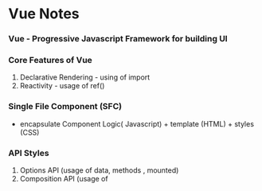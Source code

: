 # Vue Notes

### Vue - Progressive Javascript Framework for building UI

### Core Features of Vue
  1. Declarative Rendering - using of import
  2. Reactivity  - usage of ref()

### Single File Component (SFC)
  - encapsulate Component Logic( Javascript) + template (HTML) + styles (CSS)

### API Styles​
 1. Options API  (usage of data, methods , mounted)
 2. Composition API (usage of <script setup>)
 
### DOM - Document Object Model

  - API that load to show in web browser
  - Having thousands of nodes in single DOM -> Virtual DOM = represent actual DOM with Javascript Objects
  - DOM Vs Virtual DOM ( Blue Print Vs Actual)


### Text Interpolation
     "Mustache" ( မုတ်ဆိတ် ) syntax  - {{ msg }}
   - For Raw Html
      
    <span v-html="rawHtml"></span>  
 
  - For Attribue Binding
     Mustaches can not be used inside HTML Attribues

       <div v-bind:id="dynamicId"></div>
       
### Same-name Shorthand (over Vue 3.4)
   If the attribue has the same name with the Javascript value being bound, the syntax can be shortened to mit the attribute value: 
   
    <!-- same as :id="id" -->
    <div :id></div>
    <!-- this also works -->
    <div v-bind:id></div>

### Calling Functions - Functions can be called inside a binding expression

### Directives - special attributes with the v- prefix.

### Arguments - definded by a colon after the directive name
   
    <a v-bind:href="url"> .. </a>
    <!-- shorthand -->
    <a :href="url"> ... </a>
   -  Dynamic arguement - wrap with square brackets

### Reactivity 
    
    import { ref } from 'vue'

    export default {
    // `setup` is a special hook dedicated for the Composition API.
    setup() {
      const count = ref(0)

      function increment(){
        //.value is needed in Javascript
        count.value++;
      }

      // expose the ref to the template
      return {
        count
      }
     }
    }

  - Why need refs with .value instead of plain variables

    In standard Javascript, no way to detect the access or mutation of plain variables, but by intercepting the get and set operations of an objects' properties.

    Ref can hold any value type - nested objects, arrays or Javascript built-in data structures like Map.

### Shallow Refs - for avoiding the observation cost of large objects.

### Change to Reactive state, DOM is updated automatically. But not synchronously. Vue buffers util 'next tick' no matter how many state changes made.
   - To wait for the DOM update to complete after a state change, you can use the nextTick() global API:
     
    import { nextTick } from 'vue'

    async function increment() {
      count.value++
      await nextTick()
      // Now the DOM is updated
    }

### reactive()

 - Unlike ref that wraps the inner value in a special object, reactive() itself reactive.

### Computed property

- For complex logic that includes reactive data like getting total of books objects in reactive

       <script setup>
      import { reactive, computed } from 'vue'

      const author = reactive({
        name: 'John Doe',
        books: [
          'Vue 2 - Advanced Guide',
          'Vue 3 - Basic Guide',
          'Vue 4 - The Mystery'
        ]
      })

      // a computed ref
      const publishedBooksMessage = computed(() => {
        return author.books.length > 0 ? 'Yes' : 'No'
      })
      </script>

      <template>
        <p>Has published books:</p>
        <span>{{ publishedBooksMessage }}</span>
      </template>

  - will update when author.books changes.

 ### Computed Caching vs Methods

   - Computed properties are cached based on their reactive dependencies and will only re-evaluate when some of its reactive dependencies have changed.
   - Method invocation will always run the function whenever a re-render happens.

### Computed property are by default getter only. For writable computed, set getter and setter.

      <script setup>
      import {ref,computed} from 'vue'

      const firstName = ref('Eric');
      const lastName =  ref('Scheidel');

      const fullName = computed({
        //getter
        get(){
          return firstName.value + ' ' + lastName.value
        },
        set(newValue){
          [firstName.value,lastName.value] = newValue.split(' ')
        }
      });

      </script>


- Getter should be side effect free
- Avoid mutating computed value

### Class and Style Bindings

  :class ( short hand for v-bind:class)

    <div :class="{ active: isActive }"></div>

### Conditional Rendering ( v-if, v-else , v-else-if )

    <button @click="awesome = !awesome">Toggle</button>
    
    <h1 v-if="awesome">Vue is awesome!</h1>
    <h1 v-else>Oh no 😢</h1>

- For toggling more than one element, add v-if in <template>

### v-if Vs v-show
- v-show if toggle something very often ( higher initial render cost)
- v-if if condition is unlikely to change at runtime ( higher toggle cost )
    
### List Rendering ( v-for )

    const items = refe([{ message: 'Hello'} , { message: 'World'}]);

    <li v-for:"(item,index|key) in|of items">
      {{ item.message }}
    </li>

- With a range 

       <span v-for="n in 10"> {{ n }}</span>
- Recommended to provide a key attribute with v-for whenever possible including in Components, unless the iterated DOM content is simple

### Array Change Detection

  - push()
  - pop()
  - shift()
  - unshift()
  - splice()
  - sort()
  - reverse()

- filter(),contact() and slice() do not mutate original array, but always return a new array() , so need to replace old array with new one

       items.value = items.value.filter((item)=> item.message.match(/Foo/));

- for displaying Filtered/Sorted Resluts - Use with computed

       import {computed} from 'vue'
       const numbers = ref([1,2,3,4,5]);

       const evenNumbers = computed(()=>{
          return numbers.filter((n)=> n% 2 === 0)
       })

  ### Listening to Events

  - v-on:click="handler" -> shortcut -> @click="handler"
    1. Inline Hander - Inline Javascript
    2. Method Handler - call a Method
   
  ### Access Event Argument in Inline Handlers

        <!--- using $event special variable --->
        <button @click="warn('Some Warning',$event)">
          Submit
        </button>
  
        <!--- using inline arrow function --->
        <button @click="(event)=> warn('Some Warning',event)">
          Submit
        </button>

    Event Modifiers ( can be chainded like - .stop.prevent
  - .stop
  - .prevent
  - .self
  - .capture
  - .once
  - .passive
 
    Key Modifiers for Keyboard Event ( with @keyup )
  - .enter
  - .tab
  - .space
  - .esc
  - .delete ( captures both 'Delete' and 'Backspace' keys)
  - .up
  - .down
  - .left
  - .right
 
    System Modifiers 
  - .ctrl
  - .alt
  - .shift
  - .meta
  - use .exact for only defined system keys like @click.ctrl.exact or @click.exact - no system modifiers are pressed

        <input @keyup.alt.enter="clear" />
        <!-- Ctrl + Click -->
        <div @click.ctrl="doSomething">Do something</div>
 
     Mouse Button Modifiers ( with @mouse )
    - .left
    - .right
    - .middle

### Form Input Bindings

        <input 
        :value="text"
        @input="event => text = event.target.value">

v-model directive helps to 

       <input v-model="text">

 1. Textbox - <input></input>
 2. Multiline Text - <textarea v-model="text"></textarea>
 3. Checkbox - <input type="checkbox" v-model="checkNames" value="test"></input><label for="test">Test</label>
 4. Radio - <input type="radio" id="one" value="One" v-model="picked" -> same value for all/>
 5. Select - <select v-model="selected"> <option disabled value=""> </option> <option> Option A </option> </select>

 ### LifeCycle Hooks

 onMounted hook can be used to run after component initial rendering and created DOM nodes

 ### Watchers

 - watch function to trigger callback whenever a piece of reactive state changes:

       <script setup>
       import {ref,watch} from 'vue'

        const question = ref('')
       const answer = ref('Answer 1')
       const loading = ref(false);

       watch(question, async ( new , old )=>{
        if(new.includes('?'){
         loading.value = true
         answer.value = 'Thinking ... '
        try{
           const res = await fetch("test_url")
           answer.value = (await res.json()).answer
         } catch(error){
           answer.value = "error"
         } finally {
           loading.value = false
         }
        }
       });

       </script>

       <template>
         <p> Ask a yes/no question:
           <input v-model="question" :disabled="loading">
         </p>
         <p> {{ answer }} </p>
       </template>

   - default lazy watcher only whenever relevant state changes
   - Eager Watchers - with passing { immediate: true } option
   - Once Watchers ( Vue 3.4+) - with passing { once: true } option
   - WatchEffect() - no need to pass ref to be watched
   - Post Watchers - for avoiding multiple update state with passing { flush: 'post'}
   - Sync Watchers - with passing { flush: 'sync' }
   - Stopping Watchers - set by const unwatch = watchEffect();  and unwatch()
  
### Components

   - Props - custom attributes that are registered on a component - defineProps(['prop_name'])

     <!-- BlogPost.vue -->
    <script setup>
    defineProps(['title'])
    </script>

    <template>
      <h4>{{ title }}</h4>
    </template>

  - Then pass to it
    
         const posts = ref([
        { id: 1, title: 'My journey with Vue' },
        { id: 2, title: 'Blogging with Vue' },
        { id: 3, title: 'Why Vue is so fun' }
        ])

        <BlogPost
        v-for="post in posts"
        :key="post.id"
        :title="post.title"
         />

    - Emits - catching emitted events from component - defineEmits('event-name'])
   
    - Slot <slot /> can be used for passig content to a component
    - Dynamic component with <component :is="tabs[currentTab]"></component>

          <ConfirmDialog
          :is-open="isLogoutDialogOpen" title="Confirm" message="Are you sure you want to logout?"
          @close="isLogoutDialogOpen = false" @ok="logout"
          />
     
# Vite Notes

  Vite improves the dev server start time by first dividing the modules into
   1. Dependencies
   2. Source Code
   
   Vite pre-bundles dependencies using esbuild - written in Go. 10-100x faster than Javascript-based bundlers.

   Vite servers source code over native ESM. Transform and server source code on demand as the browser requests it.

   Bundle Based Vs ESM Based dev server

   - Bundle Based = entry -> multi routes -> multi modules -> Bundle -> Server Ready

   - Native ESM based = Server Ready -> HTTP request -> entry -> multi route -> multi modules 

   * ESM stands for ECMASript Modules

   Hot Module Replacement ( HMR ) is done by precisely invalidate the chain between the edited module and its closet HMR boundary.

  ### Project Create for Vue
  npm create vite@latest projected_name -- --template vue

  npm install
  npm rund build
